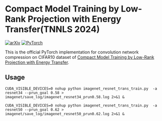 # Compact Model Training by Low-Rank Projection with Energy Transfer(TNNLS 2024)

[![arXiv](https://img.shields.io/badge/arxiv-2204.05566-b31b1b?style=plastic&color=b31b1b&link=https%3A%2F%2Farxiv.org%2Fabs%2F2311.17132)](https://arxiv.org/abs/2204.05566)
<a href="https://pytorch.org/get-started/locally/"><img alt="PyTorch" src="https://img.shields.io/badge/PyTorch-ee4c2c?logo=pytorch&logoColor=white"></a>

This is the official PyTorch implementation for convolution network compression on CIFAR10 dataset of [Compact Model Training by Low-Rank Projection with Energy Transfer](https://arxiv.org/abs/2204.05566).

## Usage
```
CUDA_VISIBLE_DEVICES=0 nohup python imagenet_resnet_trans_train.py  -a resnet34 --prun_goal 0.58 > imagenet/save_log/imagenet_resnet34_prun0.58.log 2>&1 &
```
```
CUDA_VISIBLE_DEVICES=0 nohup python imagenet_resnet_trans_train.py  -a resnet50 --prun_goal 0.62 > imagenet/save_log/imagenet_resnet50_prun0.62.log 2>&1 &
```
